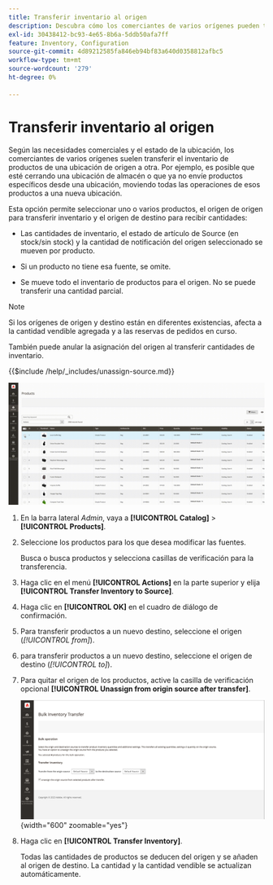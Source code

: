 ```yaml
---
title: Transferir inventario al origen
description: Descubra cómo los comerciantes de varios orígenes pueden transferir el inventario de productos de una ubicación de origen a otra.
exl-id: 30438412-bc93-4e65-8b6a-5ddb50afa7ff
feature: Inventory, Configuration
source-git-commit: 4d89212585fa846eb94bf83a640d0358812afbc5
workflow-type: tm+mt
source-wordcount: '279'
ht-degree: 0%

---
```


# Transferir inventario al origen

Según las necesidades comerciales y el estado de la ubicación, los comerciantes de varios orígenes suelen transferir el inventario de productos de una ubicación de origen a otra. Por ejemplo, es posible que esté cerrando una ubicación de almacén o que ya no envíe productos específicos desde una ubicación, moviendo todas las operaciones de esos productos a una nueva ubicación.

Esta opción permite seleccionar uno o varios productos, el origen de origen para transferir inventario y el origen de destino para recibir cantidades:

- Las cantidades de inventario, el estado de artículo de Source (en stock/sin stock) y la cantidad de notificación del origen seleccionado se mueven por producto.

- Si un producto no tiene esa fuente, se omite.

- Se mueve todo el inventario de productos para el origen. No se puede transferir una cantidad parcial.

>[!NOTE]
>
>Si los orígenes de origen y destino están en diferentes existencias, afecta a la cantidad vendible agregada y a las reservas de pedidos en curso.

También puede anular la asignación del origen al transferir cantidades de inventario.

{{$include /help/_includes/unassign-source.md}}

![Transferir inventario a otro origen](assets/inventory-bulk-transfer-source.gif)

1. En la barra lateral _Admin_, vaya a **[!UICONTROL Catalog]** > **[!UICONTROL Products]**.

1. Seleccione los productos para los que desea modificar las fuentes.

   Busca o busca productos y selecciona casillas de verificación para la transferencia.

1. Haga clic en el menú **[!UICONTROL Actions]** en la parte superior y elija **[!UICONTROL Transfer Inventory to Source]**.

1. Haga clic en **[!UICONTROL OK]** en el cuadro de diálogo de confirmación.

1. Para transferir productos a un nuevo destino, seleccione el origen (_[!UICONTROL from]_).

1. para transferir productos a un nuevo destino, seleccione el origen de destino (_[!UICONTROL to]_).

1. Para quitar el origen de los productos, active la casilla de verificación opcional **[!UICONTROL Unassign from origin source after transfer]**.

   ![Seleccionar origen y destino para transferencia](assets/inventory-bulk-transfer-summary.png){width="600" zoomable="yes"}

1. Haga clic en **[!UICONTROL Transfer Inventory]**.

   Todas las cantidades de productos se deducen del origen y se añaden al origen de destino. La cantidad y la cantidad vendible se actualizan automáticamente.
